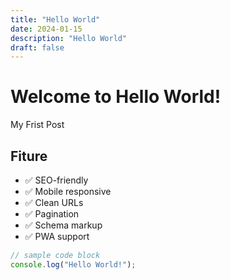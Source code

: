 ```yaml
---
title: "Hello World"
date: 2024-01-15
description: "Hello World"
draft: false
---
```


# Welcome to Hello World!

My Frist Post

## Fiture

- ✅ SEO-friendly
- ✅ Mobile responsive  
- ✅ Clean URLs
- ✅ Pagination
- ✅ Schema markup
- ✅ PWA support

```javascript
// sample code block
console.log("Hello World!");